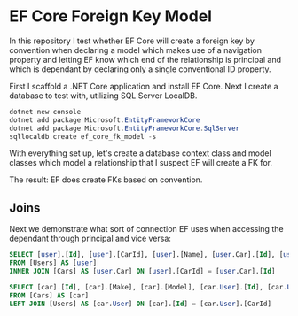 # EF Core Foreign Key Model

In this repository I test whether EF Core will create a foreign key by convention when
declaring a model which makes use of a navigation property and letting EF know which
end of the relationship is principal and which is dependant by declaring only a single
conventional ID property.

First I scaffold a .NET Core application and install EF Core. Next I create a database
to test with, utilizing SQL Server LocalDB.

```powershell
dotnet new console
dotnet add package Microsoft.EntityFrameworkCore
dotnet add package Microsoft.EntityFrameworkCore.SqlServer
sqllocaldb create ef_core_fk_model -s
```

With everything set up, let's create a database context class and model classes which
model a relationship that I suspect EF will create a FK for.

The result: EF does create FKs based on convention.

## Joins

Next we demonstrate what sort of connection EF uses when accessing the dependant through
principal and vice versa:

```sql
SELECT [user].[Id], [user].[CarId], [user].[Name], [user.Car].[Id], [user.Car].[Make], [user.Car].[Model]
FROM [Users] AS [user]
INNER JOIN [Cars] AS [user.Car] ON [user].[CarId] = [user.Car].[Id]
```

```sql
SELECT [car].[Id], [car].[Make], [car].[Model], [car.User].[Id], [car.User].[CarId], [car.User].[Name]
FROM [Cars] AS [car]
LEFT JOIN [Users] AS [car.User] ON [car].[Id] = [car.User].[CarId]
```
